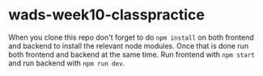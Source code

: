# wads-week10-classpractice

When you clone this repo don't forget to do `npm install` on both frontend and backend to install the relevant node modules.
Once that is done run both frontend and backend at the same time. Run frontend with `npm start` and run backend with `npm run dev`.

